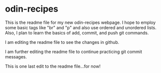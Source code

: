 # odin-recipes

This is the readme file for my new odin-recipes webpage.
I hope to employ some basic tags like "br" and "p" and also use ordered and unordered lists.
Also, I plan to learn the basics of add, commit, and push git commands.

<!--Editing: Adding the information below to readme-->
I am editing the readme file to see the changes in github.

<!--Editing: Further editing readme file-->
I am further editing the readme file to continue practicing git commit messages.

<!--Editing: One last edit to the readme file-->
This is one last edit to the readme file...for now!
